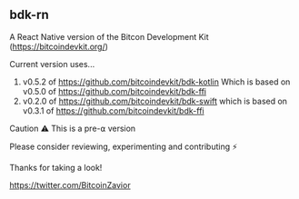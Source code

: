 ## bdk-rn

A React Native version of the Bitcon Development Kit (https://bitcoindevkit.org/)

Current version uses...
1. v0.5.2 of https://github.com/bitcoindevkit/bdk-kotlin Which is based on v0.5.0 of https://github.com/bitcoindevkit/bdk-ffi
2. v0.2.0 of https://github.com/bitcoindevkit/bdk-swift which is based on v0.3.1 of https://github.com/bitcoindevkit/bdk-ffi


Caution ⚠️ This is a pre-⍺ version

Please consider reviewing, experimenting and contributing ⚡️

Thanks for taking a look!

https://twitter.com/BitcoinZavior
